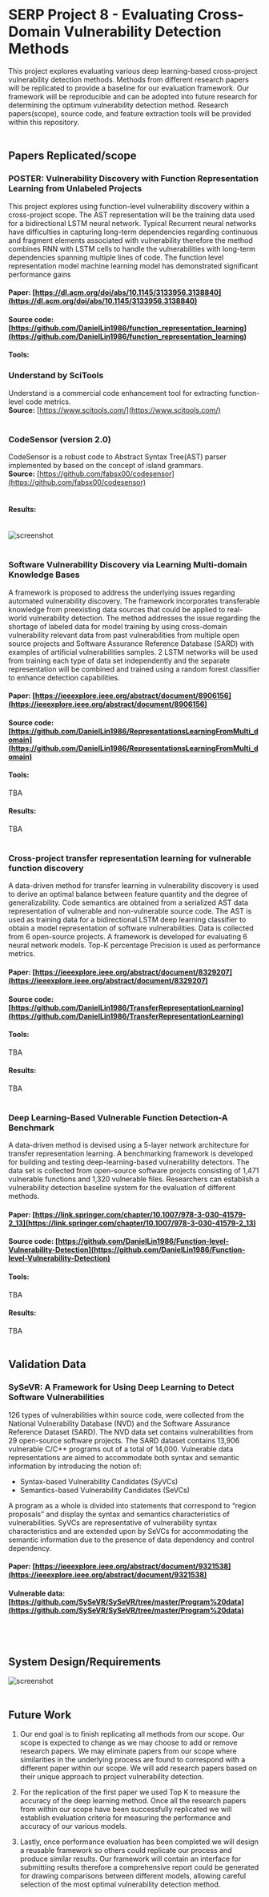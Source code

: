 # SERP Project 8 - Evaluating Cross-Domain Vulnerability Detection Methods

This project explores evaluating various deep learning-based cross-project vulnerability detection methods. Methods from different research papers will be replicated to provide a baseline for our evaluation framework. Our framework will be reproducible and can be adopted into future research for determining the optimum vulnerability detection method. Research papers(scope), source code, and feature extraction tools will be provided within this repository.<br /><br />

## Papers Replicated/scope
### POSTER: Vulnerability Discovery with Function Representation Learning from Unlabeled Projects 
This project explores using function-level vulnerability discovery within a cross-project scope. The AST representation will be the training data used for a bidirectional LSTM neural network. Typical Recurrent neural networks have difficulties in capturing long-term dependencies regarding continuous and fragment elements associated with vulnerability therefore the method combines RNN with LSTM cells to handle the vulnerabilities with long-term dependencies spanning multiple lines of code. The function level representation model machine learning model has demonstrated significant performance gains
#### Paper: [https://dl.acm.org/doi/abs/10.1145/3133956.3138840](https://dl.acm.org/doi/abs/10.1145/3133956.3138840)
#### Source code: [https://github.com/DanielLin1986/function_representation_learning](https://github.com/DanielLin1986/function_representation_learning)
#### Tools:

### Understand by SciTools
Understand is a commercial code enhancement tool for extracting function-level code metrics.<br />
<b>Source:</b> [https://www.scitools.com/](https://www.scitools.com/)<br /><br />

### CodeSensor (version 2.0)
CodeSensor is a robust code to Abstract Syntax Tree(AST) parser implemented by based on the concept of island grammars.<br />
<b>Source:</b> [https://github.com/fabsx00/codesensor](https://github.com/fabsx00/codesensor)<br /><br />
#### Results: <br /><br />
![screenshot](https://github.com/arpit2412/g8-serp2021/blob/main/Paper%20Replication%20Attempt%20Results/POSTER%20Vulnerability%20Discovery%20with%20Function%20Representation%20Learning%20from%20Unlabeled%20Projects/results.png)<br /><br />

### Software Vulnerability Discovery via Learning Multi-domain Knowledge Bases 
A framework is proposed to address the underlying issues regarding automated vulnerability discovery. The framework incorporates transferable knowledge from preexisting data sources that could be applied to real-world vulnerability detection. The method addresses the issue regarding the shortage of labeled data for model training by using cross-domain vulnerability relevant data from past vulnerabilities from multiple open source projects and Software Assurance Reference Database (SARD) with examples of artificial vulnerabilities samples.  2 LSTM networks will be used from training each type of data set independently and the separate representation will be combined and trained using a random forest classifier to enhance detection capabilities.  
#### Paper: [https://ieeexplore.ieee.org/abstract/document/8906156](https://ieeexplore.ieee.org/abstract/document/8906156)
#### Source code: [https://github.com/DanielLin1986/RepresentationsLearningFromMulti_domain](https://github.com/DanielLin1986/RepresentationsLearningFromMulti_domain)
#### Tools:
TBA
#### Results: 
TBA<br /><br />

### Cross-project transfer representation learning for vulnerable function discovery 
A data-driven method for transfer learning in vulnerability discovery is used to derive an optimal balance between feature quantity and the degree of generalizability. Code semantics are obtained from a serialized AST data representation of vulnerable and non-vulnerable source code. The AST is used as training data for a bidirectional LSTM deep learning classifier to obtain a model representation of software vulnerabilities. Data is collected from 6 open-source projects. A framework is developed for evaluating 6 neural network models. Top-K percentage Precision is used as performance metrics. 
#### Paper: [https://ieeexplore.ieee.org/abstract/document/8329207](https://ieeexplore.ieee.org/abstract/document/8329207)
#### Source code: [https://github.com/DanielLin1986/TransferRepresentationLearning](https://github.com/DanielLin1986/TransferRepresentationLearning)
#### Tools:
TBA
#### Results: 
TBA<br /><br />

### Deep Learning-Based Vulnerable Function Detection-A Benchmark 
A data-driven method is devised using a 5-layer network architecture for transfer representation learning. A benchmarking framework is developed for building and testing deep-learning-based vulnerability detectors. The data set is collected from open-source software projects consisting of 1,471 vulnerable functions and 1,320 vulnerable files. Researchers can establish a vulnerability detection baseline system for the evaluation of different methods. 
#### Paper: [https://link.springer.com/chapter/10.1007/978-3-030-41579-2_13](https://link.springer.com/chapter/10.1007/978-3-030-41579-2_13)
#### Source code: [https://github.com/DanielLin1986/Function-level-Vulnerability-Detection](https://github.com/DanielLin1986/Function-level-Vulnerability-Detection)
#### Tools:
TBA
#### Results: 
TBA<br /><br />

## Validation Data

### SySeVR: A Framework for Using Deep Learning to Detect Software Vulnerabilities
126 types of vulnerabilities within source code, were collected from the National Vulnerability Database (NVD) and the Software Assurance Reference Dataset (SARD). The NVD data set contains vulnerabilities from 29 open-source software projects. The SARD dataset contains 13,906 vulnerable C/C++ programs out of a total of 14,000. Vulnerable data representations are aimed to accommodate both syntax and semantic information by introducing the notion of: 
- Syntax-based Vulnerability Candidates (SyVCs)  
- Semantics-based Vulnerability Candidates (SeVCs) 
 
 A program as a whole is divided into statements that correspond to “region proposals” and display the syntax and semantics characteristics of vulnerabilities. SyVCs are representative of vulnerability syntax characteristics and are extended upon by SeVCs for accommodating the semantic information due to the presence of data dependency and control dependency.

#### Paper: [https://ieeexplore.ieee.org/abstract/document/9321538](https://ieeexplore.ieee.org/abstract/document/9321538)
#### Vulnerable data: [https://github.com/SySeVR/SySeVR/tree/master/Program%20data](https://github.com/SySeVR/SySeVR/tree/master/Program%20data)
<br /><br />

## System Design/Requirements
![screenshot](https://github.com/arpit2412/g8-serp2021/blob/main/resource/system%20design.png)<br /><br />

## Future Work
1. Our end goal is to finish replicating all methods from our scope. Our scope is expected to change as we may choose to add or remove research papers. We may eliminate papers from our scope where similarities in the underlying process are found to correspond with a different paper within our scope. We will add research papers based on their unique approach to project vulnerability detection.  

2. For the replication of the first paper we used Top K to measure the accuracy of the deep learning method. Once all the research papers from within our scope have been successfully replicated we will establish evaluation criteria for measuring the performance and accuracy of our various models. 

3. Lastly, once performance evaluation has been completed we will design a reusable framework so others could replicate our process and produce similar results. Our framework will contain an interface for submitting results therefore a comprehensive report could be generated for drawing comparisons between different models, allowing careful selection of the most optimal vulnerability detection method.

